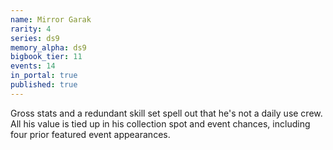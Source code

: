 ```yaml
---
name: Mirror Garak
rarity: 4
series: ds9
memory_alpha: ds9
bigbook_tier: 11
events: 14
in_portal: true
published: true
---
```


Gross stats and a redundant skill set spell out that he's not a daily use crew. All his value is tied up in his collection spot and event chances, including four prior featured event appearances.
